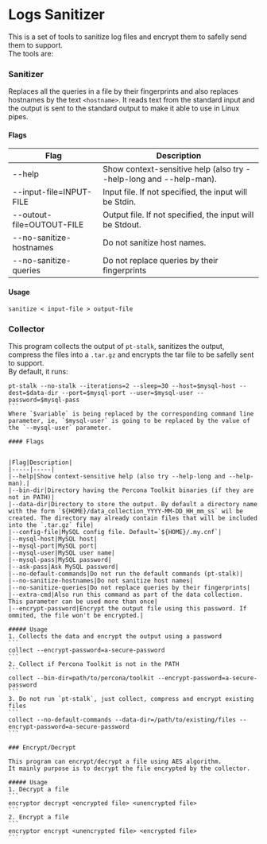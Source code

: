 # Logs Sanitizer

This is a set of tools to sanitize log files and encrypt them to safelly send them to support.  
The tools are:

### Sanitizer

Replaces all the queries in a file by their fingerprints and also replaces hostnames by the text `<hostname>`.
It reads text from the standard input and the output is sent to the standard output to make it able to use in Linux pipes.  

#### Flags
|Flag|Description|
|-----|-----|
|--help|Show context-sensitive help (also try --help-long and --help-man).|
|--input-file=INPUT-FILE|Input file. If not specified, the input will be Stdin.|
|--outout-file=OUTOUT-FILE|Output file. If not specified, the input will be Stdout.|
|--no-sanitize-hostnames|Do not sanitize host names.|
|--no-sanitize-queries|Do not replace queries by their fingerprints|
  
#### Usage
```
sanitize < input-file > output-file
```

### Collector
  
This program collects the output of `pt-stalk`, sanitizes the output, compress the files into a `.tar.gz` and encrypts the tar file to be safelly sent to support.  
By default, it runs: 
````
pt-stalk --no-stalk --iterations=2 --sleep=30 --host=$mysql-host --dest=$data-dir --port=$mysql-port --user=$mysql-user --password=$mysql-pass
```
Where `$variable` is being replaced by the corresponding command line parameter, ie, `$mysql-user` is going to be replaced by the value of the `--mysql-user` parameter.

#### Flags
  

|Flag|Description|
|-----|-----|
|--help|Show context-sensitive help (also try --help-long and --help-man).|
|--bin-dir|Directory having the Percona Toolkit binaries (if they are not in PATH)|
|--data-dir|Directory to store the output. By default a directory name with the form `${HOME}/data_collection_YYYY-MM-DD_HH_mm_ss` wil be created. The directory may already contain files that will be included into the `.tar.gz` file|
|--config-file|MySQL config file. Default=`${HOME}/.my.cnf`|
|--mysql-host|MySQL host|
|--mysql-port|MySQL port|
|--mysql-user|MySQL user name|
|--mysql-pass|MySQL password|
|--ask-pass|Ask MySQL password|
|--no-default-commands|Do not run the default commands (pt-stalk)|
|--no-sanitize-hostnames|Do not sanitize host names|
|--no-sanitize-queries|Do not replace queries by their fingerprints|
|--extra-cmd|Also run this command as part of the data collection. This parameter can be used more than once|
|--encrypt-password|Encrypt the output file using this password. If ommited, the file won't be encrypted.|

##### Usage
1. Collects the data and encrypt the output using a password  
```
collect --encrypt-password=a-secure-password
```
2. Collect if Percona Toolkit is not in the PATH
```
collect --bin-dir=path/to/percona/toolkit --encrypt-password=a-secure-password
```
3. Do not run `pt-stalk`, just collect, compress and encrypt existing files  
```
collect --no-default-commands --data-dir=/path/to/existing/files --encrypt-password=a-secure-password
```

### Encrypt/Decrypt 

This program can encrypt/decrypt a file using AES algorithm.  
It mainly purpose is to decrypt the file encrypted by the collector.

##### Usage
1. Decrypt a file
```
encryptor decrypt <encrypted file> <unencrypted file>
```
2. Encrypt a file
```
encryptor encrypt <unencrypted file> <encrypted file>
```


